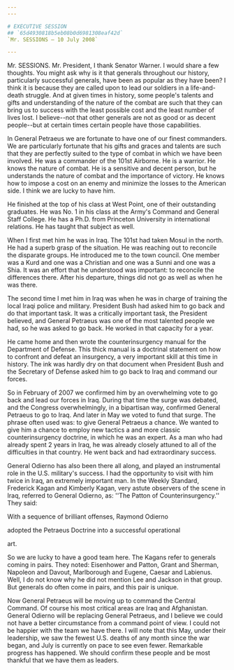 ```yaml
---
---

# EXECUTIVE SESSION
## `65d4930818b5eb08b0d6981308eaf42d`
`Mr. SESSIONS — 10 July 2008`

---
```



Mr. SESSIONS. Mr. President, I thank Senator Warner. I would share a 
few thoughts. You might ask why is it that generals throughout our 
history, particularly successful generals, have been as popular as they 
have been? I think it is because they are called upon to lead our 
soldiers in a life-and-death struggle. And at given times in history, 
some people's talents and gifts and understanding of the nature of the 
combat are such that they can bring us to success with the least 
possible cost and the least number of lives lost. I believe--not that 
other generals are not as good or as decent people--but at certain 
times certain people have those capabilities.

In General Petraeus we are fortunate to have one of our finest 
commanders. We are particularly fortunate that his gifts and graces and 
talents are such that they are perfectly suited to the type of combat 
in which we have been involved. He was a commander of the 101st 
Airborne. He is a warrior. He knows the nature of combat. He is a 
sensitive and decent person, but he understands the nature of combat 
and the importance of victory. He knows how to impose a cost on an 
enemy and minimize the losses to the American side. I think we are 
lucky to have him.

He finished at the top of his class at West Point, one of their 
outstanding graduates. He was No. 1 in his class at the Army's Command 
and General Staff College. He has a Ph.D. from Princeton University in 
international relations. He has taught that subject as well.

When I first met him he was in Iraq. The 101st had taken Mosul in the 
north. He had a superb grasp of the situation. He was reaching out to 
reconcile the disparate groups. He introduced me to the town council. 
One member was a Kurd and one was a Christian and one was a Sunni and 
one was a Shia. It was an effort that he understood was important: to 
reconcile the differences there. After his departure, things did not go 
as well as when he was there.

The second time I met him in Iraq was when he was in charge of 
training the local Iraqi police and military. President Bush had asked 
him to go back and do that important task. It was a critically 
important task, the President believed, and General Petraeus was one of 
the most talented people we had, so he was asked to go back. He worked 
in that capacity for a year.

He came home and then wrote the counterinsurgency manual for the 
Department of Defense. This thick manual is a doctrinal statement on 
how to confront and defeat an insurgency, a very important skill at 
this time in history. The ink was hardly dry on that document when 
President Bush and the Secretary of Defense asked him to go back to 
Iraq and command our forces.

So in February of 2007 we confirmed him by an overwhelming vote to go 
back and lead our forces in Iraq. During that time the surge was 
debated, and the Congress overwhelmingly, in a bipartisan way, 
confirmed General Petraeus to go to Iraq. And later in May we voted to 
fund that surge. The phrase often used was: to give General Petraeus a 
chance. We wanted to give him a chance to employ new tactics a and more 
classic counterinsurgency doctrine, in which he was an expert. As a man 
who had already spent 2 years in Iraq, he was already closely attuned 
to all of the difficulties in that country. He went back and had 
extraordinary success.

General Odierno has also been there all along, and played an 
instrumental role in the U.S. military's success. I had the opportunity 
to visit with him twice in Iraq, an extremely important man. In the 
Weekly Standard, Frederick Kagan and Kimberly Kagan, very astute 
observers of the scene in Iraq, referred to General Odierno, as: ''The 
Patton of Counterinsurgency.'' They said:




 With a sequence of brilliant offenses, Raymond Odierno 


 adopted the Petraeus Doctrine into a successful operational 


 art.


So we are lucky to have a good team here. The Kagans refer to 
generals coming in pairs. They noted: Eisenhower and Patton, Grant and 
Sherman, Napoleon and Davout, Marlborough and Eugene, Caesar and 
Labienus. Well, I do not know why he did not mention Lee and Jackson in 
that group. But generals do often come in pairs, and this pair is 
unique.

Now General Petraeus will be moving up to command the Central 
Command. Of course his most critical areas are Iraq and Afghanistan. 
General Odierno will be replacing General Petraeus, and I believe we 
could not have a better circumstance from a command point of view. I 
could not be happier with the team we have there. I will note that this 
May, under their leadership, we saw the fewest U.S. deaths of any month 
since the war began, and July is currently on pace to see even fewer. 
Remarkable progress has happened. We should confirm these people and be 
most thankful that we have them as leaders.